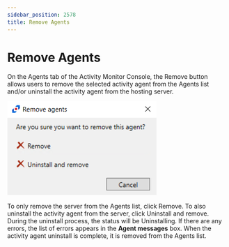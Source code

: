 ```yaml
---
sidebar_position: 2578
title: Remove Agents
---
```


# Remove Agents

On the Agents tab of the Activity Monitor Console, the Remove button allows users to remove the selected activity agent from the Agents list and/or uninstall the activity agent from the hosting server.

![Remove Agents Popup Window](../../../../../static/images/ActivityMonitor_8.0/Content/Resources/Images/ActivityMonitor/Properties/AgentProperties/RemoveAgents.png "Remove Agents Popup Window")

To only remove the server from the Agents list, click Remove. To also uninstall the activity agent from the server, click Uninstall and remove. During the uninstall process, the status will be Uninstalling. If there are any errors, the list of errors appears in the **Agent messages** box. When the activity agent uninstall is complete, it is removed from the Agents list.